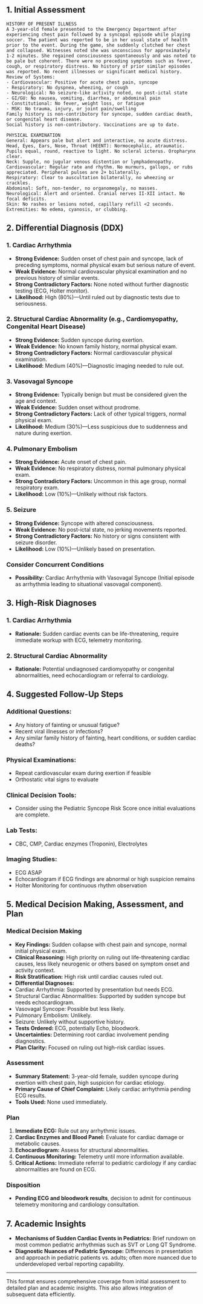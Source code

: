 ## 1. Initial Assessment
```
HISTORY OF PRESENT ILLNESS
A 3-year-old female presented to the Emergency Department after experiencing chest pain followed by a syncopal episode while playing soccer. The patient was reported to be in her usual state of health prior to the event. During the game, she suddenly clutched her chest and collapsed. Witnesses noted she was unconscious for approximately 1-2 minutes. She regained consciousness spontaneously and was noted to be pale but coherent. There were no preceding symptoms such as fever, cough, or respiratory distress. No history of prior similar episodes was reported. No recent illnesses or significant medical history.
Review of Systems:
- Cardiovascular: Positive for acute chest pain, syncope
- Respiratory: No dyspnea, wheezing, or cough
- Neurological: No seizure-like activity noted, no post-ictal state
- GI/GU: No nausea, vomiting, diarrhea, or abdominal pain
- Constitutional: No fever, weight loss, or fatigue
- MSK: No trauma, injury, or joint pain/swelling
Family history is non-contributory for syncope, sudden cardiac death, or congenital heart disease.
Social history is non-contributory. Vaccinations are up to date.
```
```
PHYSICAL EXAMINATION
General: Appears pale but alert and interactive, no acute distress.
Head, Eyes, Ears, Nose, Throat (HEENT): Normocephalic, atraumatic. Pupils equal, round, reactive to light. No scleral icterus. Oropharynx clear.
Neck: Supple, no jugular venous distention or lymphadenopathy.
Cardiovascular: Regular rate and rhythm. No murmurs, gallops, or rubs appreciated. Peripheral pulses are 2+ bilaterally.
Respiratory: Clear to auscultation bilaterally, no wheezing or crackles.
Abdominal: Soft, non-tender, no organomegaly, no masses.
Neurological: Alert and oriented. Cranial nerves II-XII intact. No focal deficits.
Skin: No rashes or lesions noted, capillary refill <2 seconds.
Extremities: No edema, cyanosis, or clubbing.
```
## 2. Differential Diagnosis (DDX)
### 1. Cardiac Arrhythmia
- **Strong Evidence:** Sudden onset of chest pain and syncope, lack of preceding symptoms, normal physical exam but serious nature of event.
- **Weak Evidence:** Normal cardiovascular physical examination and no previous history of similar events.
- **Strong Contradictory Factors:** None noted without further diagnostic testing (ECG, Holter monitor).
- **Likelihood:** High (80%)—Until ruled out by diagnostic tests due to seriousness.
### 2. Structural Cardiac Abnormality (e.g., Cardiomyopathy, Congenital Heart Disease)
- **Strong Evidence:** Sudden syncope during exertion.
- **Weak Evidence:** No known family history, normal physical exam.
- **Strong Contradictory Factors:** Normal cardiovascular physical examination.
- **Likelihood:** Medium (40%)—Diagnostic imaging needed to rule out.
### 3. Vasovagal Syncope
- **Strong Evidence:** Typically benign but must be considered given the age and context.
- **Weak Evidence:** Sudden onset without prodrome.
- **Strong Contradictory Factors:** Lack of other typical triggers, normal physical exam.
- **Likelihood:** Medium (30%)—Less suspicious due to suddenness and nature during exertion.
### 4. Pulmonary Embolism
- **Strong Evidence:** Acute onset of chest pain.
- **Weak Evidence:** No respiratory distress, normal pulmonary physical exam.
- **Strong Contradictory Factors:** Uncommon in this age group, normal respiratory exam.
- **Likelihood:** Low (10%)—Unlikely without risk factors.
### 5. Seizure
- **Strong Evidence:** Syncope with altered consciousness.
- **Weak Evidence:** No post-ictal state, no jerking movements reported.
- **Strong Contradictory Factors:** No history or signs consistent with seizure disorder.
- **Likelihood:** Low (10%)—Unlikely based on presentation.
### Consider Concurrent Conditions
- **Possibility:** Cardiac Arrhythmia with Vasovagal Syncope (Initial episode as arrhythmia leading to situational vasovagal component).
## 3. High-Risk Diagnoses
### 1. Cardiac Arrhythmia
- **Rationale:** Sudden cardiac events can be life-threatening, require immediate workup with ECG, telemetry monitoring.
### 2. Structural Cardiac Abnormality
- **Rationale:** Potential undiagnosed cardiomyopathy or congenital abnormalities, need echocardiogram or referral to cardiology.
## 4. Suggested Follow-Up Steps
### Additional Questions:
- Any history of fainting or unusual fatigue?
- Recent viral illnesses or infections?
- Any similar family history of fainting, heart conditions, or sudden cardiac deaths?
### Physical Examinations:
- Repeat cardiovascular exam during exertion if feasible
- Orthostatic vital signs to evaluate
### Clinical Decision Tools:
- Consider using the Pediatric Syncope Risk Score once initial evaluations are complete.
### Lab Tests:
- CBC, CMP, Cardiac enzymes (Troponin), Electrolytes
### Imaging Studies:
- ECG ASAP
- Echocardiogram if ECG findings are abnormal or high suspicion remains
- Holter Monitoring for continuous rhythm observation
## 5. Medical Decision Making, Assessment, and Plan
### Medical Decision Making
- **Key Findings:** Sudden collapse with chest pain and syncope, normal initial physical exam.
- **Clinical Reasoning:** High priority on ruling out life-threatening cardiac causes, less likely neurogenic or others based on symptom onset and activity context.
- **Risk Stratification:** High risk until cardiac causes ruled out.
- **Differential Diagnoses:**
- Cardiac Arrhythmia: Supported by presentation but needs ECG.
- Structural Cardiac Abnormalities: Supported by sudden syncope but needs echocardiogram.
- Vasovagal Syncope: Possible but less likely.
- Pulmonary Embolism: Unlikely.
- Seizure: Unlikely without supportive history.
- **Tests Ordered:** ECG, potentially Echo, bloodwork.
- **Uncertainties:** Determining root cardiac involvement pending diagnostics.
- **Plan Clarity:** Focused on ruling out high-risk cardiac issues.
### Assessment
- **Summary Statement:** 3-year-old female, sudden syncope during exertion with chest pain, high suspicion for cardiac etiology.
- **Primary Cause of Chief Complaint:** Likely cardiac arrhythmia pending ECG results.
- **Tools Used:** None used immediately.
### Plan
1. **Immediate ECG:** Rule out any arrhythmic issues.
2. **Cardiac Enzymes and Blood Panel:** Evaluate for cardiac damage or metabolic causes.
3. **Echocardiogram:** Assess for structural abnormalities.
4. **Continuous Monitoring:** Telemetry until more information available.
5. **Critical Actions:** Immediate referral to pediatric cardiology if any cardiac abnormalities are found on ECG.
### Disposition
- **Pending ECG and bloodwork results**, decision to admit for continuous telemetry monitoring and cardiology consultation.
## 7. Academic Insights
- **Mechanisms of Sudden Cardiac Events in Pediatrics:** Brief rundown on most common pediatric arrhythmias such as SVT or Long QT Syndrome.
- **Diagnostic Nuances of Pediatric Syncope:** Differences in presentation and approach in pediatric patients vs. adults; often more nuanced due to underdeveloped verbal reporting capability.
---
This format ensures comprehensive coverage from initial assessment to detailed plan and academic insights. This also allows integration of subsequent data efficiently.